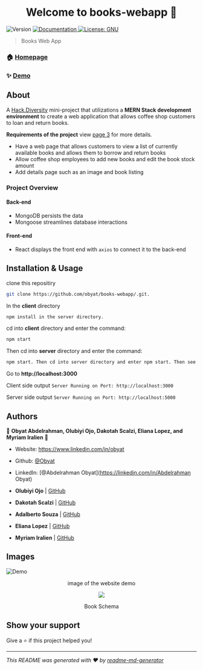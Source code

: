 <h1 align="center">Welcome to books-webapp 👋</h1>
<p>
  <img alt="Version" src="https://img.shields.io/badge/version-1-blue.svg?cacheSeconds=2592000" />
  <a href="https://github.com/obyat/books-webapp" target="_blank">
    <img alt="Documentation" src="https://img.shields.io/badge/documentation-yes-brightgreen.svg" />
  </a>
  <a href="#" target="_blank">
    <img alt="License: GNU" src="https://img.shields.io/badge/License-GNU-yellow.svg" />
  </a>
</p>

> Books Web App

### 🏠 [Homepage](https://github.com/obyat/books-webapp)

### ✨ [Demo](https://birdbook.netlify.app/)

## About

A <a href="https://www.hackdiversity.com/">Hack.Diversity</a>  mini-project that utilizations a **MERN Stack development environment** to create a web application that allows coffee shop customers to loan and return books. 

**Requirements of the project** view <a href="https://github.com/obyat/books-webapp/blob/main/Hack.Diversity%20de.Hackathon%20-%20Mini%20Project%20(2021).pdf
">page 3</a> for more details.
* Have a web page that allows customers to view a list of currently available books and allows them to borrow and return books
* Allow coffee shop employees to add new books and edit the book stock amount
* Add details page such as an image and book listing

### Project Overview
#### Back-end

* MongoDB persists the data
* Mongoose streamlines database interactions

#### Front-end

* React displays the front end with ```axios``` to connect it to the back-end

## Installation & Usage

clone this repositiry
```sh
git clone https://github.com/obyat/books-webapp/.git.
```

In the **client** directory
```sh
npm install in the server directory.
```

cd into **client** directory and enter the command:

```sh
npm start
```

Then cd into **server** directory and enter the command:

```sh
npm start. Then cd into server directory and enter npm start. Then see in the browser.
```
Go to **http://localhost:3000**

<!-- cd into client directory and enter the command npm start. Then cd into server directory and enter npm start. Then see in the browser. --->

Client side output
```Server Running on Port: http://localhost:3000```

Server side output
```Server Running on Port: http://localhost:5000```

## Authors

👤 **Obyat Abdelrahman, Olubiyi Ojo, Dakotah Scalzi, Eliana Lopez, and Myriam Iralien** 👤

* Website: https://www.linkedin.com/in/obyat
* Github: [@Obyat](https://github.com/Obyat)
* LinkedIn: [@Abdelrahman Obyat](https://linkedin.com/in/Abdelrahman Obyat)

* **Olubiyi Ojo** |  <a href="https://github.com/21ojoo">GitHub</a> 
* **Dakotah Scalzi** |  <a href="https://github.com/TheOnlyFreshPrince">GitHub</a> 
* **Adalberto Souza** |  <a href="https://github.com/adalberto1254">GitHub</a> 
* **Eliana Lopez** |  <a href="https://github.com/elianalopez">GitHub</a> 
* **Myriam Iralien** |  <a href="https://github.com/myriamiralien">GitHub</a> 

## Images

![Demo](Images/demo.png)
<p align="center">image of the website demo</p>

<p align="center"><img src="https://raw.githubusercontent.com/obyat/books-webapp/main/Images/bookSchema.png"></p>

<p align="center">Book Schema</p>


## Show your support

Give a ⭐️ if this project helped you!

***
_This README was generated with ❤️ by [readme-md-generator](https://github.com/kefranabg/readme-md-generator)_
